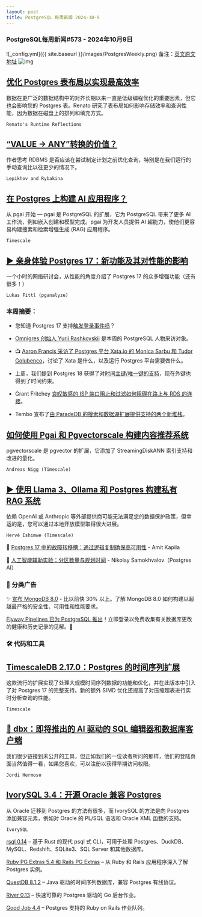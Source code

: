 ```yaml
---
layout: post
title: PostgreSQL 每周新闻 2024-10-9
---
```

### PostgreSQL每周新闻#573 - 2024年10月9日
![_config.yml]({{ site.baseurl }}/images/PostgresWeekly.png)
备注：[英文原文地址](https://postgresweekly.com/issues/573)
![img](https://res.cloudinary.com/cpress/image/upload/w_1280,e_sharpen:60,q_auto/oryz3jythgmfegnhmxay.jpg)
## [优化 Postgres 表布局以实现最高效率](https://postgresweekly.com/link/160787/web)
数据在更广泛的数据结构中的对齐长期以来一直是低级编程优化的重要因素，但它也会影响您的 Postgres 表。Renato 研究了表布局如何影响存储效率和查询性能，因为数据在磁盘上的排列和填充方式。

`Renato's Runtime Reflections`
## [“VALUE -> ANY”转换的价值？](https://postgresweekly.com/link/160788/web)
作者思考 RDBMS 是否应该在尝试制定计划之前优化查询，特别是在我们运行的手动查询比以往更少的情况下。


`Lepikhov and Rybakina `
## [在 Postgres 上构建 AI 应用程序？](https://postgresweekly.com/link/160786/web)
从 pgai 开始 — pgai 是 PostgreSQL 的扩展，它为 PostgreSQL 带来了更多 AI 工作流，例如嵌入创建和模型完成。pgai 为开发人员提供 AI 超能力，使他们更容易构建搜索和检索增强生成 (RAG) 应用程序。


`Timescale   `
## [▶ 亲身体验 Postgres 17：新功能及其对性能的影响](https://postgresweekly.com/link/160789/web)
一个小时的网络研讨会，从性能的角度介绍了 Postgres 17 的众多增强功能（还有很多！）


`Lukas Fittl (pganalyze) `

### 本周摘要：

* 您知道 Postgres 17 支持[触发登录事件吗](https://postgresweekly.com/link/160790/web)？

* [Omnigres 创始人 Yurii Rashkovskii](https://postgresweekly.com/link/160791/web) 是本周的 PostgreSQL 人物采访对象。

* 📺 [Aaron Francis 采访了 Postgres 平台 Xata.io 的 Monica Sarbu 和 Tudor Golubenco](https://postgresweekly.com/link/160792/web)，讨论了 Xata 是什么，以及运行 Postgres 平台需要做什么。

* 上周，我们提到 Postgres 18 获得了对[时间主键/唯一键的支持](https://postgresweekly.com/link/160794/web)，现在外键也得到了时间约束。

* Grant Fritchey [哀叹敏感的 ISP 端口阻止和过滤如何阻碍在路上与 RDS 的连接](https://postgresweekly.com/link/160796/web)。

* Tembo 宣布了[由 ParadeDB 的搜索和数据湖扩展提供支持的两个新堆栈](https://postgresweekly.com/link/160797/web)。


## [如何使用 Pgai 和 Pgvectorscale 构建内容推荐系统](https://postgresweekly.com/link/160798/web) 
pgvectorscale 是 pgvector 的扩展，它添加了 StreamingDiskANN 索引支持和改进的量化。


`Andreas Nigg (Timescale)`
## [▶ 使用 Llama 3、Ollama 和 Postgres 构建私有 RAG 系统](https://postgresweekly.com/link/160801/web)
依赖 OpenAI 或 Anthropic 等外部提供商可能无法满足您的数据保护政策，但幸运的是，您可以通过本地开放模型取得很大进展。


`Hervé Ishimwe (Timescale)`

📄 [Postgres 17 中的故障转移槽：通过逻辑复制确保高可用性](https://postgresweekly.com/link/160802/web) - Amit Kapila

📄 [人工智能辅助实验：分区数量与规划时间](https://postgresweekly.com/link/160803/web) - Nikolay Samokhvalov（Postgres AI）



### 📰 分类广告

✨ [宣布 MongoDB 8.0](https://postgresweekly.com/link/160804/web) - 比以前快 30% 以上。了解 MongoDB 8.0 如何构建以超越最严格的安全性、可用性和性能要求。

[Flyway Pipelines 已为 PostgreSQL 推出](https://postgresweekly.com/link/160805/web)！立即登录以免费收集有关数据库更改的健康和历史记录的见解。🚀


### 🛠 代码和工具

## [TimescaleDB 2.17.0：Postgres 的时间序列扩展](https://postgresweekly.com/link/160806/web)
这款流行的扩展实现了处理大规模时间序列数据的功能和优化，并在此版本中引入了对 Postgres 17 的完整支持。新的额外 SIMD 优化还提高了对压缩超表进行实时分析查询的性能。


`Timescale`
## [🤖 dbx：即将推出的 AI 驱动的 SQL 编辑器和数据库客户端](https://postgresweekly.com/link/160807/web)
我们很少链接到未公开的工具，但正如我们的一位读者所问的那样，他们的登陆页面当然值得一看，如果您喜欢，可以注册以获得早期访问权限。


`Jordi Hermoso`

## [IvorySQL 3.4：开源 Oracle 兼容 Postgres](https://postgresweekly.com/link/160808/web)
从 Oracle 迁移到 Postgres 的方法有很多，而 IvorySQL 的方法是向 Postgres 添加兼容元素，例如对 Oracle 的 PL/SQL 语法和 Oracle XML 函数的支持。


`IvorySQL`


[rsql 0.14](https://postgresweekly.com/link/160810/web) – 基于 Rust 的现代 psql 式 CLI，可用于处理 Postgres、DuckDB、MySQL、Redshift、SQLite3、SQL Server 和其他数据库。

[Ruby PG Extras 5.4 和 Rails PG Extras](https://postgresweekly.com/link/160811/web) – 从 Ruby 和 Rails 应用程序深入了解 Postgres 实例。

[QuestDB 8.1.2](https://postgresweekly.com/link/160812/web) – Java 驱动的时间序列数据库，兼容 Postgres 有线协议。

[River 0.13](https://postgresweekly.com/link/160813/web) – 快速可靠的 Postgres 驱动的 Go 后台作业。

[Good Job 4.4](https://postgresweekly.com/link/160814/web) – Postgres 支持的 Ruby on Rails 作业队列。